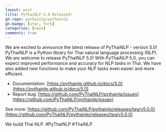 ```yaml
---
layout: post
title: PyThaiNLP 5.0 Released!
gh-repo: pythainlp/pythainlp
gh-badge: [star, fork]
categories: [news]
comments: true
---
```


We are excited to announce the latest release of PyThaiNLP - version 5.0! PyThaiNLP is a Python library for Thai natural language processing (NLP). We are welcome to release PyThaiNLP 5.0!
With PyThaiNLP 5.0, you can expect improved performance and accuracy for NLP tasks in Thai. We have also added new functions to make your NLP tasks even easier and more efficient.

- Documentation: [https://pythainlp.github.io/docs/5.0](https://pythainlp.github.io/docs/5.0)
- Report bug: [https://github.com/PyThaiNLP/pythainlp/issues](https://github.com/PyThaiNLP/pythainlp/issues)

See more: [https://github.com/PyThaiNLP/pythainlp/releases/tag/v5.0.0](https://github.com/PyThaiNLP/pythainlp/releases/tag/v5.0.0)

We build Thai NLP.
#PyThaiNLP #ThaiNLP
